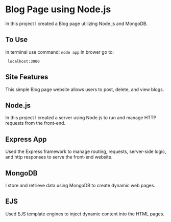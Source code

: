 # Blog Page using Node.js
In this project I created a Blog page utilizing Node.js and MongoDB.

## To Use
In terminal use command:
``` node app ```
In brower go to:
```
 localhost:3000
 ```

## Site Features 
This simple Blog page website allows users to post, delete, and view blogs.

## Node.js
In this project I created a server using Node.js to run and manage HTTP requests from the front-end.

## Express App
Used the Express framework to manage routing, requests, server-side logic, and http responses to serve the front-end website.

## MongoDB
I store and retrieve data using MongoDB to create dynamic web pages.

## EJS
Used EJS template engines to inject dynamic content into the HTML pages.

